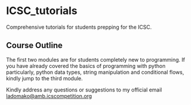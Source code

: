 # ICSC_tutorials
Comprehensive tutorials for students prepping for the ICSC.

## Course Outline
The first two modules are for students completely new to programming.
If you have already covered the basics of programming with python particularly, python data types, string manipulation and conditional flows, kindly jump to the third module.

Kindly address any questions or suggestions to my official email ladomako@amb.icscompetition.org
